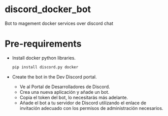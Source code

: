 # discord_docker_bot
Bot to magement docker services over discord chat

# Pre-requirements

- Install docker python libraries. 

    ```bash
    pip install discord.py docker
    ```

- Create the bot in the Dev Discord portal.
    - Ve al Portal de Desarrolladores de Discord.
    - Crea una nueva aplicación y añade un bot.
    - Copia el token del bot, lo necesitarás más adelante.
    - Añade el bot a tu servidor de Discord utilizando el enlace de invitación adecuado con los permisos de administración necesarios.

